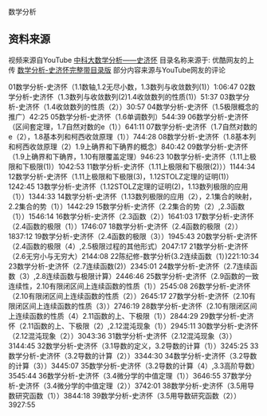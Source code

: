 数学分析

## 资料来源
视频来源自YouTube [中科大数学分析——史济怀](https://www.youtube.com/watch?v=WspjK4RqxYc&t=626s)
目录名称来源于: 优酷网友的上传 [数学分析-史济怀完整带目录版](http://list.youku.com/albumlist/show/id_17584806.html?spm=a2h0j.8191423.Drama.5~5~H3~A)
部分内容来源与YouTube网友的评论





01数学分析-史济怀（1.1数轴,1.2无尽小数，1.3数列与收敛数列(1)）1:06:47
02数学分析-史济怀（1.3数列与收敛数列(2)1.4收敛数列的性质(1)）51:37
03数学分析-史济怀（1.4收敛数列的性质（2））30:57
04数学分析-史济怀（1.5极限概念的推广）42:25
05数学分析-史济怀（1.6单调数列）544:39
06数学分析-史济怀（区间套定理，1.7自然对数的e（1））641:11
07数学分析-史济怀（1.7自然对数的e（2），1.8基本列和柯西收敛原理（1））744:28
08数学分析-史济怀（1.8基本列和柯西收敛原理（2）1.9上确界和下确界的概念）840:42
09数学分析-史济怀（1.9上确界和下确界，1.10有限覆盖定理）946:23
10数学分析-史济怀（1.11上极限和下极限(1)）1042:53
11数学分析-史济怀（1.11上极限和下极限(2)））1144:34
12数学分析-史济怀（1.11上极限和下极限(3)，1.12STOLZ定理的证明(1)）1242:45
13数学分析-史济怀（1.12STOLZ定理的证明(2)，1.13数列极限的应用（1））1344:33
14数学分析-史济怀（1.13数列极限的应用（2），2.1集合的映射，2.2集合的势（1））1442:29
15数学分析-史济怀（2.2集合的势（2）,2.3函数（1））1546:14
16数学分析-史济怀（2.3函数（2））1641:03
17数学分析-史济怀（2.4函数的极限（1））1746:07
18数学分析-史济怀（2.4函数的极限（2））1837:12
19数学分析-史济怀（2.4函数的极限（3））1945:43
20数学分析-史济怀（2.4函数的极限（4）,2.5极限过程的其他形式）2047:17
21数学分析-史济怀（2.6无穷小与无穷大）2144:08
22陈纪修-数学分析(3.2连续函数（1）)221:10:34
23数学分析-史济怀（2.7连续函数(2)）2345:01
24数学分析-史济怀（2.7连续函数（3）,2.8连续函数与极限计算）2446:46
25数学分析-史济怀（2.9函数的一致连续性，2.10有限闭区间上连续函数的性质（1））2545:08
26数学分析-史济怀（2.10有限闭区间上连续函数的性质（2））2645:17
27数学分析-史济怀（2.10有限闭区间上连续函数的性质（3））2746:19
28数学分析-史济怀（2.10有限闭区间上连续函数的性质（4）2.11函数的上、下极限（1））2844:29
29数学分析-史济怀（2.11函数的上、下极限（2）,2.12混沌现象（1））2945:11
30数学分析-史济怀（2.12混沌现象（2））3043:36
31数学分析-史济怀（2.12混沌现象（3））3144:45
32数学分析-史济怀（3.1导数的定义，3.2导数的计算（1））3245:25
33数学分析-史济怀（3.2导数的计算（2））3344:30
34数学分析-史济怀（3.2导数的计算（3））3445:07
35数学分析-史济怀（3.2导数的计算（4）,3.3高阶导数）3545:44
36数学分析-史济怀（3.4微分学的中值定理（1））3646:55
37数学分析-史济怀（3.4微分学的中值定理（2））3742:01
38数学分析-史济怀（3.5用导数研究函数（1））3844:18
39数学分析-史济怀（3.5用导数研究函数（2））3927:55
